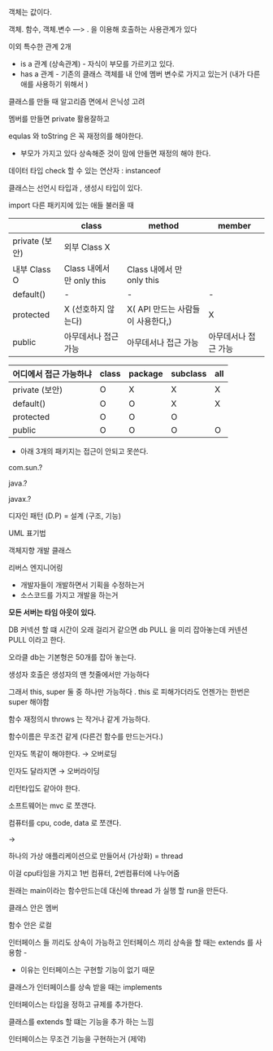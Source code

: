 객체는 값이다.

객체. 함수, 객체.변수 —> . 을 이용해 호출하는 사용관계가 있다

이외 특수한 관계 2개

- is a 관계 (상속관계) - 자식이 부모를 가르키고 있다.
- has a 관계 - 기존의 클래스 객체를 내 안에 멤버 변수로 가지고 있는거 (내가 다른 애를 사용하기 위해서 )

클래스를 만들 때 알고리즘 면에서 은닉성 고려

멤버를 만들면 private 활용잘하고 

equlas 와 toString 은 꼭 재정의를 해야한다. 

- 부모가 가지고 있다 상속해준 것이 맘에 안들면 재정의 해야 한다.

데이터 타입 check 할 수 있는 연산자 : instanceof 

클래스는  선언시 타입과 , 생성시 타입이 있다.

import 다른 패키지에 있는 애들 불러올 때

|  | class | method | member |
| --- | --- | --- | --- |
| private (보안) | 외부 Class X
내부 Class O | Class  내에서 만 only this | Class  내에서 만 only this |
| default() | - | - | - |
| protected | X (선호하지 않는다) | X( API 만드는 사람들이 사용한다,) | X |
| public | 아무데서나 접근 가능 | 아무데서나 접근 가능 | 아무데서나 접근 가능 |

| 어디에서 접근 가능하냐 | class | package | subclass | all |
| --- | --- | --- | --- | --- |
| private (보안) | O | X | X | X |
| default() | O | O | X | X |
| protected | O | O | O |  |
| public | O | O | O | O |

- 아래 3개의 패키지는 접근이 안되고 못쓴다.

com.sun.?

java.?

javax.?

디자인 패턴 (D.P) = 설계 (구조, 기능)

UML 표기법

객체지향 개발 클래스 

리버스 엔지니어링

- 개발자들이 개발하면서 기획을 수정하는거
- 소스코드를 가지고 개발을 하는거

**모든 서버는 타임 아웃이 있다.**

DB 커넥션 할 떄 시간이 오래 걸리거 같으면 db PULL 을 미리 잡아놓는데 커넨션 PULL 이라고 한다. 

오라클 db는 기본형은 50개를 잡아 놓는다. 

생성자 호출은 생성자의 맨 첫줄에서만 가능하다

그래서 this, super 둘 중 하나만 가능하다 . this 로 피해가더라도 언젠가는 한번은 super 해야함

함수 재정의시 throws 는 작거나 같게 가능하다.

함수이름은 무조건 같게 (다른건 함수를 만드는거다.)

인자도 똑같이 해야한다. → 오버로딩 

인자도 달라지면 → 오버라이딩

리턴타입도 같아야 한다. 

소프트웨어는 mvc 로 쪼갠다.

컴퓨터를 cpu, code, data 로 쪼갠다. 

→ 

하나의 가상 애플리케이션으로 만들어서 (가상화) = thread

이걸 cpu타임을 가지고 1번 컴퓨터, 2번컴퓨터에 나누어줌

원래는 main이라는 함수만드는데 대신에 thread 가 실행 할 run을 만든다. 

클래스 안은 멤버

함수 안은 로컬

인터페이스 들 끼리도 상속이 가능하고 인터페이스 끼리 상속을 할 때는 extends 를 사용함 -

- 이유는 인터페이스는 구현할 기능이 없기 때문

클래스가 인터페이스를 상속 받을 때는 implements

인터페이스는 타입을 정하고 규제를 추가한다.

클래스를 extends 할 떄는 기능을 추가 하는 느낌

인터페이스는 무조건 기능을 구현하는거 (제약)